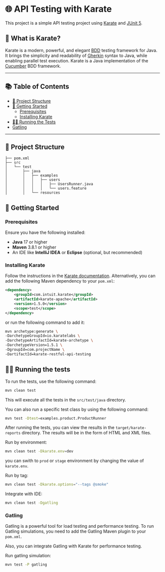 # 🌐 API Testing with Karate

This project is a simple API testing project using [Karate](https://github.com/karatelabs/karate) and [JUnit 5](https://junit.org/junit5/).

## 🥋 What is Karate?

Karate is a modern, powerful, and elegant [BDD](https://en.wikipedia.org/wiki/Behavior-driven_development) testing framework for Java. It brings the simplicity and readability of [Gherkin](https://cucumber.io/docs/gherkin/reference/) syntax to Java, while enabling parallel test execution. Karate is a Java implementation of the [Cucumber](https://cucumber.io/docs/cucumber/) BDD framework.

---

## 📚 Table of Contents
- [📝 Project Structure](#-project-structure)
- [🚀 Getting Started](#-getting-started)
    - [Prerequisites](#prerequisites)
    - [Installing Karate](#installing-karate)
- [🏃‍♂️ Running the Tests](#-running-the-tests)
-  [Gatling](#gatling)

---
## 📝 Project Structure

```karate-restful-api-testing 
├── pom.xml
├── src
│   └── test
│       ├── java
│       │   ├── examples
│       │   │   ├── users
│       │   │   │   ├── UsersRunner.java
│       │   │   │   └── users.feature
│       │   └── resources   
```

## 🚀 Getting Started

### Prerequisites

Ensure you have the following installed:

- **Java** 17 or higher
- **Maven** 3.8.1 or higher
- An IDE like **IntelliJ IDEA** or **Eclipse** (optional, but recommended)

### Installing Karate

Follow the instructions in the [Karate documentation](https://github.com/karatelabs/karate#installation). Alternatively, you can add the following Maven dependency to your `pom.xml`:

```xml
<dependency>
    <groupId>com.intuit.karate</groupId>
    <artifactId>karate-apache</artifactId>
    <version>1.5.0</version>
    <scope>test</scope>
</dependency>
```
or run the following command to add it:

```bash
mvn archetype:generate \                                                                                                                                                                                                                                                                                  ─╯
-DarchetypeGroupId=io.karatelabs \
-DarchetypeArtifactId=karate-archetype \
-DarchetypeVersion=1.5.1 \
-DgroupId=com.projectName \
-DartifactId=karate-restful-api-testing 
```
## 🏃‍♂️ Running the tests

To run the tests, use the following command:

```bash
mvn clean test
```

This will execute all the tests in the `src/test/java` directory. 

You can also run a specific test class by using the following command:

```bash
mvn test -Dtest=examples.product.ProductRunner
```

After running the tests, you can view the results in the `target/karate-reports` directory. The results will be in the form of HTML and XML files.

Run by environment:

```bash
mvn clean test -Dkarate.env=dev 
```
you can swith to `prod` or `stage` environment by changing the value of `karate.env`.

Run by tag:

```bash
mvn clean test -Dkarate.options="--tags @smoke"
``` 

Integrate with IDE:

```bash
mvn clean test -Dgatling
```

### Gatling
Gatling is a powerful tool for load testing and performance testing. To run Gatling simulations, you need to add the Gatling Maven plugin to your `pom.xml`.

Also, you can integrate Gatling with Karate for performance testing.

Run gatling simulation:

```bash
mvn test -P gatling
```


